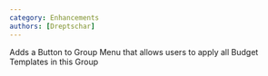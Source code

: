```yaml
---
category: Enhancements
authors: [Dreptschar]
---
```


Adds a Button to Group Menu that allows users to apply all Budget Templates in this Group
